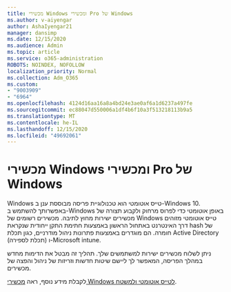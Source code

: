 ```yaml
---
title: מכשירי Windows ומכשירי Pro של Windows
ms.author: v-aiyengar
author: AshaIyengar21
manager: dansimp
ms.date: 12/15/2020
ms.audience: Admin
ms.topic: article
ms.service: o365-administration
ROBOTS: NOINDEX, NOFOLLOW
localization_priority: Normal
ms.collection: Adm_O365
ms.custom:
- "9003909"
- "6964"
ms.openlocfilehash: 4124d16aa16a8a4bd24e3ae0af6a1d6237a497fe
ms.sourcegitcommit: ec88047d550006a1df4b6f10a3f513218113b9a5
ms.translationtype: MT
ms.contentlocale: he-IL
ms.lasthandoff: 12/15/2020
ms.locfileid: "49692061"
---
```

# <a name="windows-autopilot-and-surface-x-pro-devices"></a>מכשירי Windows ומכשירי Pro של Windows

Windows טייס אוטומטי הוא טכנולוגיית פריסה מבוססת ענן ב-Windows 10. באפשרותך להשתמש ב-Windows באופן אוטומטי כדי לפרוס מרחוק ולקבוע תצורה של מכשירים ישירות מחוץ לתיבה. מכשירים רשומים של Windows טייס אוטומטי מזוהים דרך האינטרנט באתחול הראשון באמצעות חתימת התקן ייחודית שנקראת hash של חומרה. הם מוגדרים באמצעות פתרונות ניהול מודרניים, כגון תכלת Active Directory (תכלת לספירה) ו-Microsoft intune.

ניתן לשלוח מכשירים ישירות למשתמשים שלך. תהליך זה מבטל את הדימות מחדש במהלך הפריסה, המאפשר לך ליישם שיטות חדשות וזריזות של ניהול והפצה של מכשירים.

לקבלת מידע נוסף, ראה [מכשירי Windows לטייס אוטומטי ולמשטח](https://go.microsoft.com/fwlink/?linkid=2135712).
